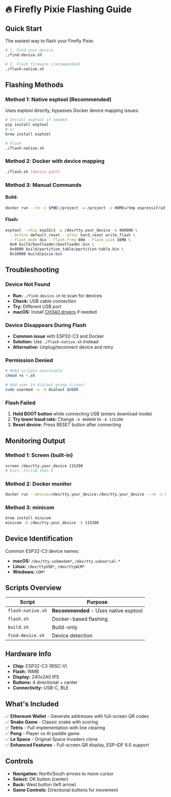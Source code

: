 # 🔥 Firefly Pixie Flashing Guide

## Quick Start

The easiest way to flash your Firefly Pixie:

```bash
# 1. Find your device
./find-device.sh

# 2. Flash firmware (recommended)
./flash-native.sh
```

## Flashing Methods

### Method 1: Native esptool (Recommended)

Uses esptool directly, bypasses Docker device mapping issues:

```bash
# Install esptool if needed
pip install esptool
# or
brew install esptool

# Flash
./flash-native.sh
```

### Method 2: Docker with device mapping

```bash
./flash.sh [device_path]
```

### Method 3: Manual Commands

#### Build:
```bash
docker run --rm -v $PWD:/project -w /project -e HOME=/tmp espressif/idf idf.py build
```

#### Flash:
```bash
esptool --chip esp32c3 -p /dev/tty.your_device -b 460800 \
  --before default_reset --after hard_reset write_flash \
  --flash_mode dio --flash_freq 80m --flash_size 16MB \
  0x0 build/bootloader/bootloader.bin \
  0x8000 build/partition_table/partition-table.bin \
  0x10000 build/pixie.bin
```

## Troubleshooting

### Device Not Found
- **Run:** `./find-device.sh` to scan for devices
- **Check:** USB cable connection
- **Try:** Different USB port
- **macOS:** Install [CH340 drivers](https://github.com/adrianmihalko/ch340g-ch34g-ch34x-mac-os-x-driver) if needed

### Device Disappears During Flash
- **Common issue** with ESP32-C3 and Docker
- **Solution:** Use `./flash-native.sh` instead
- **Alternative:** Unplug/reconnect device and retry

### Permission Denied
```bash
# Make scripts executable
chmod +x *.sh

# Add user to dialout group (Linux)
sudo usermod -a -G dialout $USER
```

### Flash Failed
1. **Hold BOOT button** while connecting USB (enters download mode)
2. **Try lower baud rate:** Change `-b 460800` to `-b 115200`
3. **Reset device:** Press RESET button after connecting

## Monitoring Output

### Method 1: Screen (built-in)
```bash
screen /dev/tty.your_device 115200
# Exit: Ctrl+A then K
```

### Method 2: Docker monitor
```bash
docker run --device=/dev/tty.your_device:/dev/tty.your_device --rm -v $PWD:/project -w /project espressif/idf idf.py -p /dev/tty.your_device monitor
```

### Method 3: minicom
```bash
brew install minicom
minicom -D /dev/tty.your_device -b 115200
```

## Device Identification

Common ESP32-C3 device names:
- **macOS:** `/dev/tty.usbmodem*`, `/dev/tty.usbserial-*`
- **Linux:** `/dev/ttyUSB*`, `/dev/ttyACM*`
- **Windows:** `COM*`

## Scripts Overview

| Script | Purpose |
|--------|---------|
| `flash-native.sh` | **Recommended** - Uses native esptool |
| `flash.sh` | Docker-based flashing |
| `build.sh` | Build-only |
| `find-device.sh` | Device detection |

## Hardware Info

- **Chip:** ESP32-C3 (RISC-V)
- **Flash:** 16MB
- **Display:** 240x240 IPS
- **Buttons:** 4 directional + center
- **Connectivity:** USB-C, BLE

## What's Included

✅ **Ethereum Wallet** - Generate addresses with full-screen QR codes  
✅ **Snake Game** - Classic snake with scoring  
✅ **Tetris** - Full implementation with line clearing  
✅ **Pong** - Player vs AI paddle game  
✅ **Le Space** - Original Space Invaders clone  
✅ **Enhanced Features** - Full-screen QR display, ESP-IDF 6.0 support  

## Controls

- **Navigation:** North/South arrows to move cursor
- **Select:** OK button (center)
- **Back:** West button (left arrow)
- **Game Controls:** Directional buttons for movement